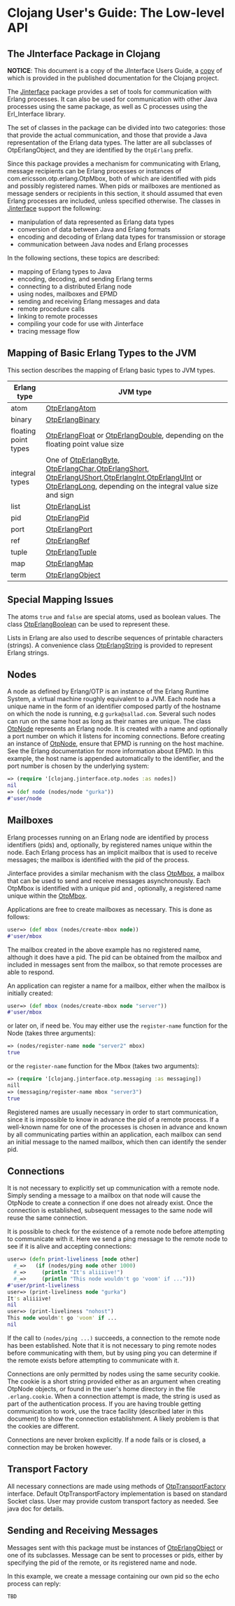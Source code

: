 # Clojang User's Guide: The Low-level API

## The JInterface Package in Clojang

**NOTICE**: This document is a copy of the JInterface Users Guide, a [copy](erlang/jinterface_users_guide.html) of which is provided in the published documentation for the Clojang project.

The [Jinterface](erlang/java/com/ericsson/otp/erlang/package-summary.html) package provides a set of tools for communication with Erlang processes. It can also be used for communication with other Java processes using the same package, as well as C processes using the Erl_Interface library.

The set of classes in the package can be divided into two categories: those that provide the actual communication, and those that provide a Java representation of the Erlang data types. The latter are all subclasses of OtpErlangObject, and they are identified by the ``OtpErlang`` prefix.

Since this package provides a mechanism for communicating with Erlang, message recipients can be Erlang processes or instances of com.ericsson.otp.erlang.OtpMbox, both of which are identified with pids and possibly registered names. When pids or mailboxes are mentioned as message senders or recipients in this section, it should assumed that even Erlang processes are included, unless specified otherwise. The classes in [Jinterface](erlang/java/com/ericsson/otp/erlang/package-summary.html) support the following:


*    manipulation of data represented as Erlang data types
*    conversion of data between Java and Erlang formats
*    encoding and decoding of Erlang data types for transmission or storage
*    communication between Java nodes and Erlang processes

In the following sections, these topics are described:

*    mapping of Erlang types to Java
*    encoding, decoding, and sending Erlang terms
*    connecting to a distributed Erlang node
*    using nodes, mailboxes and EPMD
*    sending and receiving Erlang messages and data
*    remote procedure calls
*    linking to remote processes
*    compiling your code for use with Jinterface
*    tracing message flow


## Mapping of Basic Erlang Types to the JVM

This section describes the mapping of Erlang basic types to JVM types.

| Erlang type         | JVM type
|---------------------|------------------------------------------------------
|atom                 | [OtpErlangAtom](erlang/java/com/ericsson/otp/erlang/OtpErlangAtom.html)
|binary               | [OtpErlangBinary](erlang/java/com/ericsson/otp/erlang/OtpErlangBinary.html)
|floating point types | [OtpErlangFloat](erlang/java/com/ericsson/otp/erlang/OtpErlangFloat.html) or [OtpErlangDouble](erlang/java/com/ericsson/otp/erlang/OtpErlangDouble.html), depending on the floating point value size
|integral types       | One of [OtpErlangByte](erlang/java/com/ericsson/otp/erlang/OtpErlangByte.html), [OtpErlangChar](erlang/java/com/ericsson/otp/erlang/OtpErlangChar.html),[OtpErlangShort](erlang/java/com/ericsson/otp/erlang/OtpErlangShort.html), [OtpErlangUShort](erlang/java/com/ericsson/otp/erlang/OtpErlangUShort.html),[OtpErlangInt](erlang/java/com/ericsson/otp/erlang/OtpErlangInt.html),[OtpErlangUInt](erlang/java/com/ericsson/otp/erlang/OtpErlangUInt.html) or [OtpErlangLong](erlang/java/com/ericsson/otp/erlang/OtpErlangLong.html), depending on the integral value size and sign
|list                 | [OtpErlangList](erlang/java/com/ericsson/otp/erlang/OtpErlangList.html)
|pid                  | [OtpErlangPid](erlang/java/com/ericsson/otp/erlang/OtpErlangPid.html)
|port                 | [OtpErlangPort](erlang/java/com/ericsson/otp/erlang/OtpErlangPort.html)
|ref                  | [OtpErlangRef](erlang/java/com/ericsson/otp/erlang/OtpErlangRef.html)
|tuple                | [OtpErlangTuple](erlang/java/com/ericsson/otp/erlang/OtpErlangTuple.html)
|map                  | [OtpErlangMap](erlang/java/com/ericsson/otp/erlang/OtpErlangMap.html)
|term                 | [OtpErlangObject](erlang/java/com/ericsson/otp/erlang/OtpErlangObject.html)


## Special Mapping Issues

The atoms ``true`` and ``false`` are special atoms, used as boolean values. The class [OtpErlangBoolean](erlang/java/com/ericsson/otp/erlang/OtpErlangBoolean.html) can be used to represent these.

Lists in Erlang are also used to describe sequences of printable characters (strings). A convenience class [OtpErlangString](erlang/java/com/ericsson/otp/erlang/OtpErlangString.html) is provided to represent Erlang strings.


## Nodes

A node as defined by Erlang/OTP is an instance of the Erlang Runtime System, a virtual machine roughly equivalent to a JVM. Each node has a unique name in the form of an identifier composed partly of the hostname on which the node is running, e.g ``gurka@sallad.com``. Several such nodes can run on the same host as long as their names are unique. The class [OtpNode](erlang/java/com/ericsson/otp/erlang/OtpNode.html) represents an Erlang node. It is created with a name and optionally a port number on which it listens for incoming connections. Before creating an instance of [OtpNode](erlang/java/com/ericsson/otp/erlang/OtpNode.html), ensure that EPMD is running on the host machine. See the Erlang documentation for more information about EPMD. In this example, the host name is appended automatically to the identifier, and the port number is chosen by the underlying system:

```clojure
=> (require '[clojang.jinterface.otp.nodes :as nodes])
nil
=> (def node (nodes/node "gurka"))
#'user/node
```


## Mailboxes

Erlang processes running on an Erlang node are identified by process identifiers (pids) and, optionally, by registered names unique within the node. Each Erlang process has an implicit mailbox that is used to receive messages; the mailbox is identified with the pid of the process.

Jinterface provides a similar mechanism with the class [OtpMbox](erlang/java/com/ericsson/otp/erlang/OtpMbox.html), a mailbox that can be used to send and receive messages asynchronously. Each OtpMbox is identified with a unique pid and , optionally, a registered name unique within the [OtpMbox](erlang/java/com/ericsson/otp/erlang/OtpMbox.html).

Applications are free to create mailboxes as necessary. This is done as follows:

```clojure
user=> (def mbox (nodes/create-mbox node))
#'user/mbox
```

The mailbox created in the above example has no registered name, although it does have a pid. The pid can be obtained from the mailbox and included in messages sent from the mailbox, so that remote processes are able to respond.

An application can register a name for a mailbox, either when the mailbox is initially created:

```clojure
user=> (def mbox (nodes/create-mbox node "server"))
#'user/mbox
```

or later on, if need be. You may either use the ``register-name`` function for the Node (takes three arguments):

```clojure
=> (nodes/register-name node "server2" mbox)
true
```

or the ``register-name`` function for the Mbox (takes two arguments):

```clojure
=> (require '[clojang.jinterface.otp.messaging :as messaging])
nill
=> (messaging/register-name mbox "server3")
true
```

Registered names are usually necessary in order to start communication, since it is impossible to know in advance the pid of a remote process. If a well-known name for one of the processes is chosen in advance and known by all communicating parties within an application, each mailbox can send an initial message to the named mailbox, which then can identify the sender pid.


##  Connections

It is not necessary to explicitly set up communication with a remote node. Simply sending a message to a mailbox on that node will cause the OtpNode to create a connection if one does not already exist. Once the connection is established, subsequent messages to the same node will reuse the same connection.

It is possible to check for the existence of a remote node before attempting to communicate with it. Here we send a ping message to the remote node to see if it is alive and accepting connections:

```clojure
user=> (defn print-liveliness [node other]
  #_=>   (if (nodes/ping node other 1000)
  #_=>     (println "It's aliiiive!")
  #_=>     (println "This node wouldn't go 'voom' if ...")))
#'user/print-liveliness
user=> (print-liveliness node "gurka")
It's aliiiive!
nil
user=> (print-liveliness "nohost")
This node wouldn't go 'voom' if ...
nil
```

If the call to ``(nodes/ping ...)`` succeeds, a connection to the remote node has been established. Note that it is not necessary to ping remote nodes before communicating with them, but by using ping you can determine if the remote exists before attempting to communicate with it.

Connections are only permitted by nodes using the same security cookie. The cookie is a short string provided either as an argument when creating OtpNode objects, or found in the user's home directory in the file ``.erlang.cookie``. When a connection attempt is made, the string is used as part of the authentication process. If you are having trouble getting communication to work, use the trace facility (described later in this document) to show the connection establishment. A likely problem is that the cookies are different.

Connections are never broken explicitly. If a node fails or is closed, a connection may be broken however.


##  Transport Factory

All necessary connections are made using methods of [OtpTransportFactory](erlang/java/com/ericsson/otp/erlang/OtpTransportFactory.html) interface. Default OtpTransportFactory implementation is based on standard Socket class. User may provide custom transport factory as needed. See java doc for details.


## Sending and Receiving Messages

Messages sent with this package must be instances of [OtpErlangObject](erlang/java/com/ericsson/otp/erlang/OtpErlangObject.html) or one of its subclasses. Message can be sent to processes or pids, either by specifying the pid of the remote, or its registered name and node.

In this example, we create a message containing our own pid so the echo process can reply:

```clojure
TBD
```
